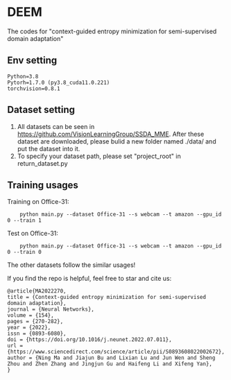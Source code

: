 # DEEM
The codes for "context-guided entropy minimization for semi-supervised domain adaptation"

## Env setting
    Python=3.8
    Pytorh=1.7.0 (py3.8_cuda11.0.221)
    torchvision=0.8.1  

## Dataset setting
 1. All datasets can be seen in https://github.com/VisionLearningGroup/SSDA_MME. After these dataset are downloaded, please bulid a new folder named ./data/ and put the dataset into it.
2. To specify your dataset path, please set "project_root" in return_dataset.py

## Training usages
Training on Office-31:

        python main.py --dataset Office-31 --s webcam --t amazon --gpu_id 0 --train 1
Test on Office-31:

        python main.py --dataset Office-31 --s webcam --t amazon --gpu_id 0 --train 0

The other datasets follow the similar usages!

If you find the repo is helpful, feel free to star and cite us:

    @article{MA2022270,
    title = {Context-guided entropy minimization for semi-supervised domain adaptation},
    journal = {Neural Networks},
    volume = {154},
    pages = {270-282},
    year = {2022},
    issn = {0893-6080},
    doi = {https://doi.org/10.1016/j.neunet.2022.07.011},
    url = {https://www.sciencedirect.com/science/article/pii/S0893608022002672},
    author = {Ning Ma and Jiajun Bu and Lixian Lu and Jun Wen and Sheng Zhou and Zhen Zhang and Jingjun Gu and Haifeng Li and Xifeng Yan},
    }
  


   
    
